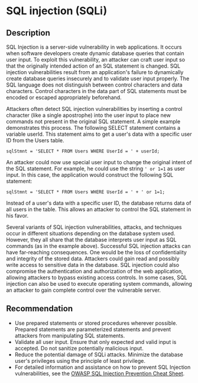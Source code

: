 # SQL injection (SQLi)
## Description
SQL Injection is a server-side vulnerability in web applications. It occurs when software developers create dynamic database queries that contain user input. To exploit this vulnerability, an attacker can craft user input so that the originally intended action of an SQL statement is changed. SQL injection vulnerabilities result from an application's failure to dynamically create database queries insecurely and to validate user input properly. The SQL language does not distinguish between control characters and data characters. Control characters in the data part of SQL statements must be encoded or escaped appropriately beforehand.

Attackers often detect SQL injection vulnerabilities by inserting a control character (like a single apostrophe) into the user input to place new commands not present in the original SQL statement. A simple example demonstrates this process. The following SELECT statement contains a variable userId. This statement aims to get a user's data with a specific user ID from the Users table.

`sqlStmnt = 'SELECT * FROM Users WHERE UserId = ' + userId;`

An attacker could now use special user input to change the original intent of the SQL statement. For example, he could use the string `' or 1=1` as user input. In this case, the application would construct the following SQL statement:

`sqlStmnt = 'SELECT * FROM Users WHERE UserId = ' + ' or 1=1;`

Instead of a user's data with a specific user ID, the database returns data of all users in the table. This allows an attacker to control the SQL statement in his favor. 

Several variants of SQL injection vulnerabilities, attacks, and techniques occur in different situations depending on the database system used. However, they all share that the database interprets user input as SQL commands (as in the example above). Successful SQL injection attacks can have far-reaching consequences. One would be the loss of confidentiality and integrity of the stored data. Attackers could gain read and possibly write access to sensitive data in the database. SQL injection could also compromise the authentication and authorization of the web application, allowing attackers to bypass existing access controls. In some cases, SQL injection can also be used to execute operating system commands, allowing an attacker to gain complete control over the vulnerable server.

## Recommendation
* Use prepared statements or stored procedures wherever possible. Prepared statements are parameterized statements and prevent attackers from manipulating SQL statements.
* Validate all user input. Ensure that only expected and valid input is accepted. Do not sanitize potentially malicious input.
* Reduce the potential damage of SQLi attacks. Minimize the database user's privileges using the principle of least privilege.
* For detailed information and assistance on how to prevent SQL Injection vulnerabilities, see the [OWASP SQL Injection Prevention Cheat Sheet](https://cheatsheetseries.owasp.org/cheatsheets/SQL_Injection_Prevention_Cheat_Sheet.html).